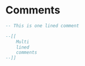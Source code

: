 # Comments

```lua
-- This is one lined comment
```

```lua
--[[ 
	Multi 
	lined
	comments
--]]
```

